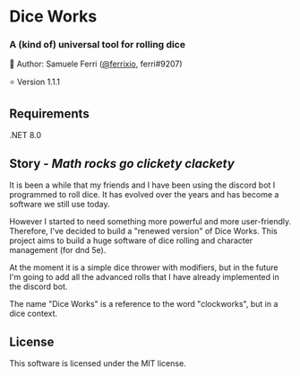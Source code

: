 # Dice Works
### A (kind of) universal tool for rolling dice

:dragon: Author: Samuele Ferri ([@ferrixio](https://github.com/ferrixio), ferri#9207)

:star: Version 1.1.1

## Requirements
.NET 8.0

## Story - _Math rocks go clickety clackety_

It is been a while that my friends and I have been using the discord bot I programmed to roll dice.
It has evolved over the years and has become a software we still use today.

However I started to need something more powerful and more user-friendly. Therefore, I've decided to build a "renewed version"
of Dice Works. This project aims to build a huge software of dice rolling and character management (for dnd 5e).

At the moment it is a simple dice thrower with modifiers, but in the future I'm going to add all the advanced
rolls that I have already implemented in the discord bot.

The name "Dice Works" is a reference to the word "clockworks", but in a dice context.

## License

This software is licensed under the MIT license.